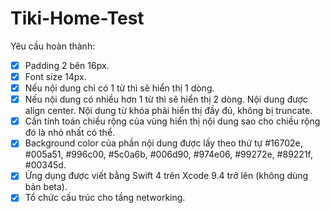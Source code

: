 # Tiki-Home-Test

Yêu cầu hoàn thành:
- [x] Padding 2 bên 16px.
- [x] Font size 14px.
- [x] Nếu nội dung chỉ có 1 từ thì sẽ hiển thị 1 dòng.
- [x] Nếu nội dung có nhiều hơn 1 từ thì sẽ hiển thị 2 dòng. Nội dung được align center. Nội dung từ khóa phải hiển thị đầy đủ, không bị truncate.
- [x] Cần tính toán chiều rộng của vùng hiển thị nội dung sao cho chiều rộng đó là nhỏ nhất có thể.
- [x] Background color của phần nội dung được lấy theo thứ tự #16702e, #005a51, #996c00, #5c0a6b, #006d90, #974e06, #99272e, #89221f, #00345d.
- [x] Ứng dụng được viết bằng Swift 4 trên Xcode 9.4 trở lên (không dùng bản beta).
- [x] Tổ chức cấu trúc cho tầng networking.
